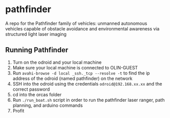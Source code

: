 # pathfinder
A repo for the Pathfinder family of vehicles: unmanned autonomous vehicles capable of obstacle avoidance and environmental awareness via structured light laser imaging

## Running Pathfinder
1. Turn on the odroid and your local machine
2. Make sure your local machine is connected to OLIN-GUEST
3. Run `avahi-browse -d local _ssh._tcp --resolve -t` to find the ip address of the odroid (named pathfinder) on the network
4. SSH into the odroid using the credentials `odroid@192.168.xx.xx` and the correct password
5. cd into the orcas folder
6. Run `./run_boat.sh` script in order to run the pathfinder laser ranger, path planning, and arduino commands
7. Profit

